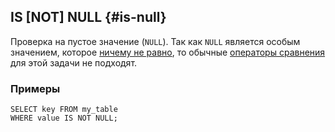 ## IS \[NOT\] NULL {#is-null}

Проверка на пустое значение (`NULL`). Так как `NULL` является особым значением, которое [ничему не равно](../../../types/optional.md#null_expr), то обычные [операторы сравнения](../../../syntax/expressions.md#comparison-operators) для этой задачи не подходят.

### Примеры

```yql
SELECT key FROM my_table
WHERE value IS NOT NULL;
```